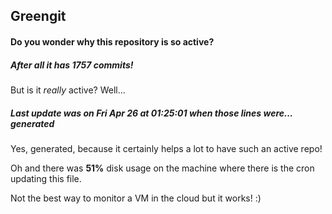 ## Greengit

#### Do you wonder why this repository is so active?

##### After all it has 1757 commits!

But is it *really* active? Well...

##### Last update was on Fri Apr 26 at 01:25:01 when those lines were... generated

Yes, generated, because it certainly helps a lot to have such an active repo!

Oh and there was **51%** disk usage on the machine
where there is the cron updating this file.

Not the best way to monitor a VM in the cloud but it works! :)
